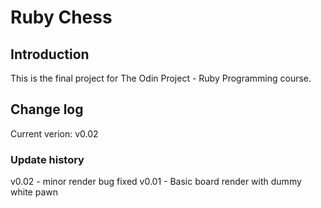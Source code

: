 # Ruby Chess

## Introduction

This is the final project for The Odin Project - Ruby Programming course.

## Change log

Current verion: v0.02

### Update history

v0.02 - minor render bug fixed
v0.01 - Basic board render with dummy white pawn 
